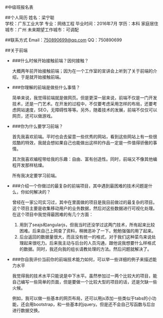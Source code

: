 #中级班报名表

##个人简历
姓名：梁宁聪    
学校：广东工业大学      专业：网络工程
毕业时间：2016年7月     学历：本科
家庭居住城市：广州
未来期望工作城市：可调配

##联系方式
Email：750890699@qq.com
QQ：750890699

##关于前端
- ###什么时候开始接触前端？因何接触？

	大概两年前开始接触前端；因为在一个工作室的宣讲会上听到了关于前端的介绍，于是就开始接触前端。

- ###你理解的前端是做些什么事情？

	简单来说，我觉得前端就是做网页。但是更深一层来说，前端不仅是一门开发技术，还是一门艺术。在开发的过程中，不仅要考虑采用怎样的布局，还要考虑网站速度，SEO，无障碍性等等。另外，随着技术的发展，前端不仅仅可以网页，还可以做游戏。

- ###你为什么要学习前端？

	首先我喜欢前端。平时也会去留意一些优秀的网站，看到这些网站上有一些很炫酷的特效，我就会想如果自己也能做出这样的作品一定是一件值得骄傲的事情。
 
	其次我喜欢编程带给我的乐趣：自由、富有创造性。同时，前端又不像其他编程开发那样枯燥。
 
 	所有我决定要学习前端。

- ###介绍一个你做过的最复杂的前端项目，其中遇到最困难的技术问题是什么，你如何解决的？

	曾经在一家公司实习过，其中在里面做的项目是我目前做过的最复杂的项目。这个项目主要是收集移动用户的业务数据，然后对这些数据进行可视化处理。在这个项目中我觉得最困难的有几个方面：
	
    1. 用到了seajs和angularjs，但我当时还没学过这两门技术，所有起来比较困难。后来自己上网查了资料，稍微恶补了一下。勉勉强强的用了起来。
    2. 后台返回的数据量很大，而且没有统一的格式，对于我们这种菜鸟来说处理起来很吃力。后来我主动与后台的人员沟通，跟他说我想要什么样格式的数据。同时，我还向我的组长请教处理的方法。然后问题就解决了。
 
- ###你自我评价当前你的前端技术能力如何，可以举一些详细的例子来描述能力水平

	我觉得我的技术水平只能说是中下水平。虽然参加过一两个比较大的项目，能自己编写一些简单的页面，但是要做一个比较大型的项目的话，还是欠缺一些火候。
    
    例如，我可以做一些基本的网页布局，还可以用js添加一些类似于tabs的小功能，还会用bootstrap，和一些基本的jquery。但是还不会自己写函数与后台进行数据交换。
